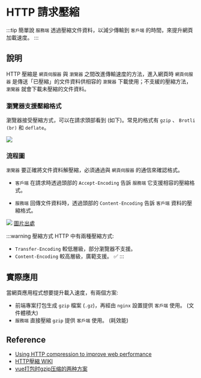# HTTP 請求壓縮

:::tip 簡單說
`服務端` 透過壓縮文件資料，以減少傳輸到 `客戶端` 的時間，來提升網頁加載速度。
:::

## 說明
HTTP 壓縮是 `網頁伺服器` 與 `瀏覽器` 之間改進傳輸速度的方法，進入網頁時 `網頁伺服器` 是傳送「已壓縮」的文件資料供相容的 `瀏覽器` 下載使用；不支緩的壓縮方法，`瀏覽器` 就會下載未壓縮的文件資料。

### 瀏覽器支援壓縮格式

瀏覽器接受壓縮方式，可以在請求頭部看到 (如下)。常見的格式有 `gzip` 、 `Brotli (br)` 和 `deflate`。

![](/Browser/img/http-compression.png)

### 流程圖
`瀏覽器` 要正確將文件資料解壓縮，必須通過與 `網頁伺服器` 的通信來確認格式。

- `客戶端` 在請求時透過頭部的 `Accept-Encoding` 告訴 `服務端` 它支援相容的壓縮格式。

- `服務端` 回傳文件資料時，透過頭部的 `Content-Encoding` 告訴 `客戶端` 資料的壓縮格式。

![](/Browser/img/HTTP-compression-fllow.png)
[圖片出處](https://kadiska.com/using-http-compression-to-improve-web-performance/)

:::warning 壓縮方式
HTTP 中有兩種壓縮方式:
- `Transfer-Encoding` 較低層級，部分瀏覽器不支援。
- `Content-Encoding` 較高層級，廣範支援。 ✅
:::

## 實際應用
當網頁應用程式想要提升載入速度，有兩個方案:
- 前端專案打包生成 `gzip` 檔案 (`.gz`)，再經由 `nginx` 設置提供 `客戶端` 使用。 (文件體積大)
- `服務端` 直接壓縮 `gzip` 提供 `客戶端` 使用。 (耗效能)

## Reference
- [Using HTTP compression to improve web performance](https://kadiska.com/using-http-compression-to-improve-web-performance/)
- [HTTP壓縮 WIKI](https://zh.wikipedia.org/zh-tw/HTTP%E5%8E%8B%E7%BC%A9)
- [vue打包时gzip压缩的两种方案](https://juejin.cn/post/6885513630583324680)